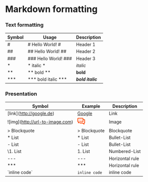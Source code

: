 # Markdown formatting #

### Text formatting ###
| Symbol | Usage | Description |
| --- | --- | --- |
| \# | \# Hello World! \# | Header 1 |
| \## | \## Hello World! \## | Header 2 |
| \### | \### Hello World! \### | Header 3 |
| \* | \* italic \* | *italic* |
| \** | \** bold \** | **bold** |
| \*** | \*** bold italic \*** | ***bold italic*** |


### Presentation ###
| Symbol | Example | Description |
| --- | --- | --- |
| \[link](http://google.de) | [Google](http://google.de) | Link |
| \!\[img](http://url-to-image.com) | ![img](include/img/icon-24x24.png) | Image |
| \> Blockquote | > Blockquote | Blockquote |
| \* List | * List | Bullet-List |
| \- List | - List | Bullet-List |
| \1. List | 1. List | Numbered-List |
| \--- | --- | Horizontal rule |
| \*** | *** | Horizontal rule |
| \`inline code\` | `inline code` | inline code |